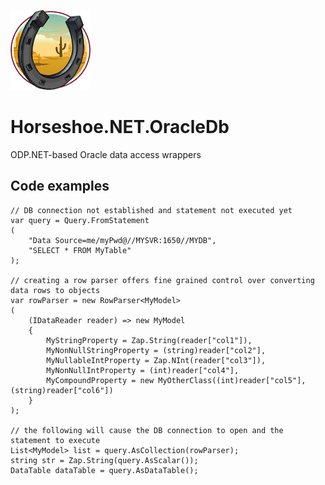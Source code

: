 ﻿![Horseshoe.NET icon](https://raw.githubusercontent.com/route595/Horseshoe.NET/refs/heads/main/assets/images/horseshoe-icon-128x128.png)

# Horseshoe.NET.OracleDb

ODP.NET-based Oracle data access wrappers

## Code examples

```
// DB connection not established and statement not executed yet
var query = Query.FromStatement
(
	"Data Source=me/myPwd@//MYSVR:1650//MYDB", 
	"SELECT * FROM MyTable"
); 

// creating a row parser offers fine grained control over converting data rows to objects
var rowParser = new RowParser<MyModel>
(
	(IDataReader reader) => new MyModel
	{
		MyStringProperty = Zap.String(reader["col1"]),
		MyNonNullStringProperty = (string)reader["col2"],
		MyNullableIntProperty = Zap.NInt(reader["col3"]),
		MyNonNullIntProperty = (int)reader["col4"],
		MyCompoundProperty = new MyOtherClass((int)reader["col5"], (string)reader["col6"])
	}
);

// the following will cause the DB connection to open and the statement to execute
List<MyModel> list = query.AsCollection(rowParser);
string str = Zap.String(query.AsScalar());
DataTable dataTable = query.AsDataTable();
```
